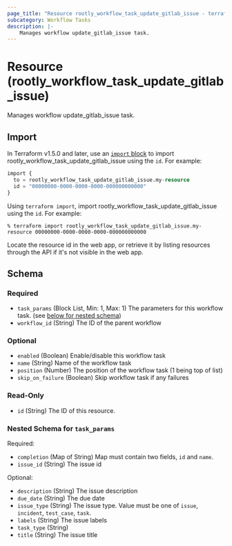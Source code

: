 ```yaml
---
page_title: "Resource rootly_workflow_task_update_gitlab_issue - terraform-provider-rootly"
subcategory: Workflow Tasks
description: |-
    Manages workflow update_gitlab_issue task.
---
```


# Resource (rootly_workflow_task_update_gitlab_issue)

Manages workflow update_gitlab_issue task.



## Import

In Terraform v1.5.0 and later, use an [`import` block](https://developer.hashicorp.com/terraform/language/import) to import rootly_workflow_task_update_gitlab_issue using the `id`. For example:

```terraform
import {
  to = rootly_workflow_task_update_gitlab_issue.my-resource
  id = "00000000-0000-0000-0000-000000000000"
}
```

Using `terraform import`, import rootly_workflow_task_update_gitlab_issue using the `id`. For example:

```console
% terraform import rootly_workflow_task_update_gitlab_issue.my-resource 00000000-0000-0000-0000-000000000000
```

Locate the resource id in the web app, or retrieve it by listing resources through the API if it's not visible in the web app.

<!-- schema generated by tfplugindocs -->
## Schema

### Required

- `task_params` (Block List, Min: 1, Max: 1) The parameters for this workflow task. (see [below for nested schema](#nestedblock--task_params))
- `workflow_id` (String) The ID of the parent workflow

### Optional

- `enabled` (Boolean) Enable/disable this workflow task
- `name` (String) Name of the workflow task
- `position` (Number) The position of the workflow task (1 being top of list)
- `skip_on_failure` (Boolean) Skip workflow task if any failures

### Read-Only

- `id` (String) The ID of this resource.

<a id="nestedblock--task_params"></a>
### Nested Schema for `task_params`

Required:

- `completion` (Map of String) Map must contain two fields, `id` and `name`.
- `issue_id` (String) The issue id

Optional:

- `description` (String) The issue description
- `due_date` (String) The due date
- `issue_type` (String) The issue type. Value must be one of `issue`, `incident`, `test_case`, `task`.
- `labels` (String) The issue labels
- `task_type` (String)
- `title` (String) The issue title
